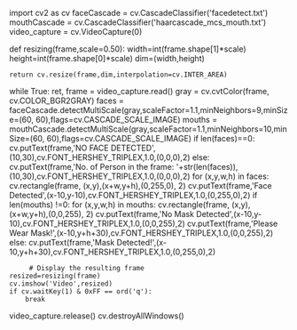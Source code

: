 import cv2 as cv
faceCascade = cv.CascadeClassifier('facedetect.txt')
mouthCascade = cv.CascadeClassifier('haarcascade_mcs_mouth.txt')
video_capture = cv.VideoCapture(0)

def resizing(frame,scale=0.50):
    width=int(frame.shape[1]*scale)
    height=int(frame.shape[0]*scale)
    dim=(width,height)
 
    return cv.resize(frame,dim,interpolation=cv.INTER_AREA)


while True:
    ret, frame = video_capture.read()
    gray = cv.cvtColor(frame, cv.COLOR_BGR2GRAY)
    faces = faceCascade.detectMultiScale(gray,scaleFactor=1.1,minNeighbors=9,minSize=(60, 60),flags=cv.CASCADE_SCALE_IMAGE)
    mouths = mouthCascade.detectMultiScale(gray,scaleFactor=1.1,minNeighbors=10,minSize=(60, 60),flags=cv.CASCADE_SCALE_IMAGE)
    if len(faces)==0:
         cv.putText(frame,'NO FACE DETECTED',(10,30),cv.FONT_HERSHEY_TRIPLEX,1.0,(0,0,0),2)
    else:
        cv.putText(frame,'No. of Person in the frame: '+str(len(faces)),(10,30),cv.FONT_HERSHEY_TRIPLEX,1.0,(0,0,0),2)
  for (x,y,w,h) in faces:
        cv.rectangle(frame, (x,y),(x+w,y+h),(0,255,0), 2)
        cv.putText(frame,'Face Detected',(x-10,y-10),cv.FONT_HERSHEY_TRIPLEX,1.0,(0,255,0),2)
        if len(mouths) !=0:
            for (x,y,w,h) in mouths:
                cv.rectangle(frame, (x,y),(x+w,y+h),(0,0,255), 2)
                cv.putText(frame,'No Mask Detected',(x-10,y-10),cv.FONT_HERSHEY_TRIPLEX,1.0,(0,0,255),2)
                cv.putText(frame,'Please Wear Mask!',(x-10,y+h+30),cv.FONT_HERSHEY_TRIPLEX,1.0,(0,0,255),2)
        else:
            cv.putText(frame,'Mask Detected!',(x-10,y+h+30),cv.FONT_HERSHEY_TRIPLEX,1.0,(0,255,0),2)
            
         # Display the resulting frame
    resized=resizing(frame)
    cv.imshow('Video',resized)
    if cv.waitKey(1) & 0xFF == ord('q'):
        break
video_capture.release()
cv.destroyAllWindows()
